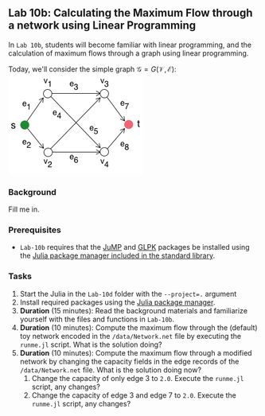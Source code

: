 ## Lab 10b: Calculating the Maximum Flow through a network using Linear Programming
In `Lab 10b`, students will become familiar with linear programming, and the calculation of maximum flows through a graph using linear programming. 

Today, we'll consider the simple graph $\mathcal{G} = G(\mathcal{V},\mathcal{E})$:
![alt text](./figs/Fig-SimpleNetwork-Schematic.png)

### Background
Fill me in.

### Prerequisites
* `Lab-10b` requires that the [JuMP](https://jump.dev/JuMP.jl/stable/) and [GLPK](https://github.com/jump-dev/GLPK.jl) packages be installed using the [Julia package manager included in the standard library](https://docs.julialang.org/en/v1/stdlib/Pkg/).

### Tasks
1. Start the Julia in the `Lab-10d` folder with the `--project=.` argument
1. Install required packages using the [Julia package manager](https://docs.julialang.org/en/v1/stdlib/Pkg/).
1. __Duration__ (15 minutes): Read the background materials and familiarize yourself with the files and functions in `Lab-10b`.
1. __Duration__ (10 minutes): Compute the maximum flow through the (default) toy network encoded in the `/data/Network.net` file by executing the `runme.jl` script. What is the solution doing?
1. __Duration__ (10 minutes): Compute the maximum flow through a modified network by changing the capacity fields in the edge records of the `/data/Network.net` file.  What is the solution doing now?
    1. Change the capacity of only edge 3 to `2.0`. Execute the `runme.jl` script, any changes?
    1. Change the capacity of edge 3 and edge 7 to `2.0`. Execute the `runme.jl` script, any changes?
